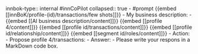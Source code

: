 innbok-type:: internal
#innCoPilot
collapsed:: true
	- #prompt {{embed [[innBoK/profile-(id)/transactions/few shots]]}}
		- My business description:
		- {{embed [[AI business description/content]]}} {{embed [[profile 4/content]]}} {{embed [[profile id/transactions/content]]}} {{embed [[profile id/relationship/content]]}} {{embed [[segment id/roles/content]]}}
		- Action:
		- Propose profile 4/transactions: 
		- Answer:
		- Please write your respons in a MarkDown code box.





